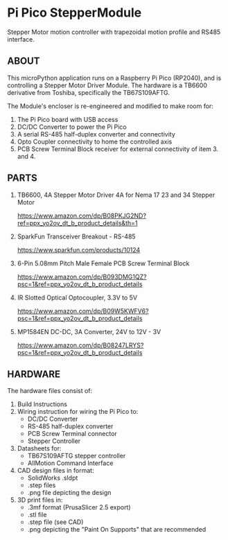 # Pi Pico StepperModule
Stepper Motor motion controller with trapezoidal motion profile and RS485 interface.

## ABOUT

This microPython application runs on a Raspberry Pi Pico (RP2040), and is controlling a Stepper Motor Driver Module. The hardware is a TB6600 derivative from Toshiba, specifically the TB67S109AFTG.

The Module's encloser is re-engineered and modified to make room for:
1. The Pi Pico board with USB access
2. DC/DC Converter to power the Pi Pico
3. A serial RS-485 half-duplex converter and connectivity
4. Opto Coupler connectivity to home the controlled axis
5. PCB Screw Terminal Block receiver for external connectivity of item 3. and 4.

## PARTS
1. TB6600, 4A Stepper Motor Driver 4A for Nema 17 23 and 34 Stepper Motor

   https://www.amazon.com/dp/B08PKJG2ND?ref=ppx_yo2ov_dt_b_product_details&th=1
2. SparkFun Transceiver Breakout - RS-485

   https://www.sparkfun.com/products/10124
3. 6-Pin 5.08mm Pitch Male Female PCB Screw Terminal Block

   https://www.amazon.com/dp/B093DMG1QZ?psc=1&ref=ppx_yo2ov_dt_b_product_details
4. IR Slotted Optical Optocoupler, 3.3V to 5V

   https://www.amazon.com/dp/B09W5KWFV6?psc=1&ref=ppx_yo2ov_dt_b_product_details
5. MP1584EN DC-DC, 3A Converter, 24V to 12V - 3V

   https://www.amazon.com/dp/B08247LRYS?psc=1&ref=ppx_yo2ov_dt_b_product_details

## HARDWARE

The hardware files consist of:
1. Build Instructions
2. Wiring instruction for wiring the Pi Pico to:
	- DC/DC Converter
	- RS-485 half-duplex converter
	- PCB Screw Terminal connector
	- Stepper Controller
3. Datasheets for:
	- TB67S109AFTG stepper controller
	- AllMotion Command Interface
4. CAD design files in format:
	- SolidWorks .sldpt
	- .step files
	- .png file depicting the design
5. 3D print files in:
	- .3mf format (PrusaSlicer 2.5 export)
	- .stl file
	- .step file (see CAD)
	- .png depicting the "Paint On Supports" that are recommended
	

